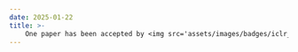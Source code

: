 ```yaml
---
date: 2025-01-22
title: >-
    One paper has been accepted by <img src='assets/images/badges/iclr_logo.png' class='inline-badge'><strong>ICLR 2025</strong>.
---
```

